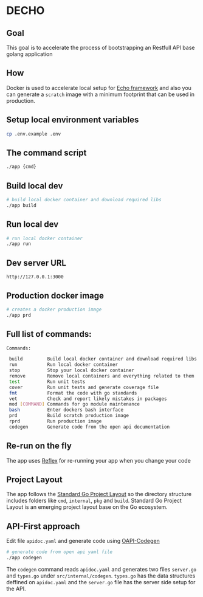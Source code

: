 # DECHO

## Goal
This goal is to accelerate the process of bootstrapping an Restfull API base golang application

## How
Docker is used to accelerate local setup for [Echo framework](https://github.com/labstack/echo) and also you can generate a `scratch` image with a minimum footprint that can be used in production.

## Setup local environment variables
```bash
cp .env.example .env
```

## The command script
```bash
./app {cmd}
```

## Build local dev
```bash
# build local docker container and download required libs
./app build
```

## Run local dev
```bash
# run local docker container
./app run
```

## Dev server URL
`http://127.0.0.1:3000`

## Production docker image
```bash
# creates a docker production image
./app prd
```

## Full list of commands:
```bash
Commands:

 build         Build local docker container and download required libs
 run           Run local docker container
 stop          Stop your local docker container
 remove        Remove local containers and everything related to them
 test          Run unit tests
 cover         Run unit tests and generate coverage file
 fmt           Format the code with go standards
 vet           Check and report likely mistakes in packages
 mod [COMMAND] Commands for go module maintenance
 bash          Enter dockers bash interface
 prd           Build scratch production image
 rprd          Run production image
 codegen       Generate code from the open api documentation
```

## Re-run on the fly
The app uses [Reflex](https://github.com/cespare/reflex) for re-running your app when you change your code

## Project Layout
The app follows the [Standard Go Project Layout](https://github.com/golang-standards/project-layout) so the directory structure includes folders like `cmd`, `internal`, `pkg` and `build`. Standard Go Project Layout is an emerging project layout base on the Go ecosystem.

## API-First approach
Edit file `apidoc.yaml` and generate code using [OAPI-Codegen](https://github.com/deepmap/oapi-codegen)
```bash
# generate code from open api yaml file
./app codegen
```
The `codegen` command reads `apidoc.yaml` and generates two files `server.go` and `types.go` under `src/internal/codegen`. `types.go` has the data structures deffined on `apidoc.yaml` and the `server.go` file has the server side setup for the API.